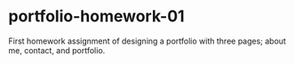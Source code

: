 # portfolio-homework-01
First homework assignment of designing a portfolio with three pages; about me, contact, and portfolio.
